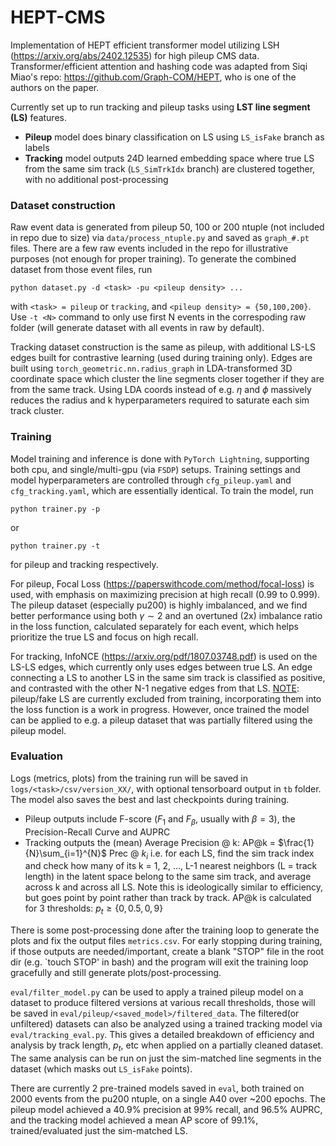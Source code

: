 # HEPT-CMS
Implementation of HEPT efficient transformer model utilizing LSH (https://arxiv.org/abs/2402.12535) for high pileup CMS data. Transformer/efficient attention and hashing code was adapted from Siqi Miao's repo: https://github.com/Graph-COM/HEPT, who is one of the authors on the paper.

Currently set up to run tracking and pileup tasks using **LST line segment (LS)** features.
- **Pileup** model does binary classification on LS using `LS_isFake` branch as labels
- **Tracking** model outputs 24D learned embedding space where true LS from the same sim track (`LS_SimTrkIdx` branch) are clustered together, with no additional post-processing

### Dataset construction

Raw event data is generated from pileup 50, 100 or 200 ntuple (not included in repo due to size) via `data/process_ntuple.py` and saved as `graph_#.pt` files. There are a few raw events included in the repo for illustrative purposes (not enough for proper training). To generate the combined dataset from those event files, run
```
python dataset.py -d <task> -pu <pileup density> ...
```
with `<task> = pileup` or `tracking`, and `<pileup density> = {50,100,200}`. Use `-t <N>` command to only use first N events in the correspoding raw folder (will generate dataset with all events in raw by default).

Tracking dataset construction is the same as pileup, with additional LS-LS edges built for contrastive learning (used during training only). Edges are built using `torch_geometric.nn.radius_graph` in LDA-transformed 3D coordinate space which cluster the line segments closer together if they are from the same track. Using LDA coords instead of e.g. $\eta$ and $\phi$ massively reduces the radius and k hyperparameters required to saturate each sim track cluster.

### Training

Model training and inference is done with `PyTorch Lightning`, supporting both cpu, and single/multi-gpu (via `FSDP`) setups. Training settings and model hyperparameters are controlled through `cfg_pileup.yaml` and `cfg_tracking.yaml`, which are essentially identical. To train the model, run
```
python trainer.py -p
```
or
```
python trainer.py -t
```
for pileup and tracking respectively.

For pileup, Focal Loss (https://paperswithcode.com/method/focal-loss) is used, with emphasis on maximizing precision at high recall (0.99 to 0.999). The pileup dataset (especially pu200) is highly imbalanced, and we find better performance using both $\gamma \sim 2$ and an overtuned (2x) imbalance ratio in the loss function, calculated separately for each event, which helps prioritize the true LS and focus on high recall.

For tracking, InfoNCE (https://arxiv.org/pdf/1807.03748.pdf) is used on the LS-LS edges, which currently only uses edges between true LS. An edge connecting a LS to another LS in the same sim track is classified as positive, and contrasted with the other N-1 negative edges from that LS. <u>NOTE</u>: pileup/fake LS are currently excluded from training, incorporating them into the loss function is a work in progress. However, once trained the model can be applied to e.g. a pileup dataset that was partially filtered using the pileup model.

### Evaluation

Logs (metrics, plots) from the training run will be saved in `logs/<task>/csv/version_XX/`, with optional tensorboard output in `tb` folder. The model also saves the best and last checkpoints during training.

- Pileup outputs include F-score ($F_1$ and $F_\beta$, usually with $\beta = 3$), the Precision-Recall Curve and AUPRC
- Tracking outputs the (mean) Average Precision @ k: AP@k = $\frac{1}{N}\sum_{i=1}^{N}$ Prec @ $k_i$ i.e. for each LS, find the sim track index and check how many of its k = 1, 2, ..., L-1 nearest neighbors (L = track length) in the latent space belong to the same sim track, and average across k and across all LS. Note this is ideologically similar to efficiency, but goes point by point rather than track by track. AP@k is calculated for 3 thresholds: $p_t \geq \{0, 0.5, 0,9\}$

There is some post-processing done after the training loop to generate the plots and fix the output files `metrics.csv`. For early stopping during training, if those outputs are needed/important, create a blank "STOP" file in the root dir (e.g. `touch STOP' in bash) and the program will exit the training loop gracefully and still generate plots/post-processing.

`eval/filter_model.py` can be used to apply a trained pileup model on a dataset to produce filtered versions at various recall thresholds, those will be saved in `eval/pileup/<saved_model>/filtered_data`. The filtered(or unfiltered) datasets can also be analyzed using a trained tracking model via `eval/tracking_eval.py`. This gives a detailed breakdown of efficiency and analysis by track length, $p_t$, etc when applied on a partially cleaned dataset. The same analysis can be run on just the sim-matched line segments in the dataset (which masks out `LS_isFake` points).

There are currently 2 pre-trained models saved in `eval`, both trained on 2000 events from the pu200 ntuple, on a single A40 over ~200 epochs. The pileup model achieved a 40.9% precision at 99% recall, and 96.5% AUPRC, and the tracking model achieved a mean AP score of 99.1%, trained/evaluated just the sim-matched LS.